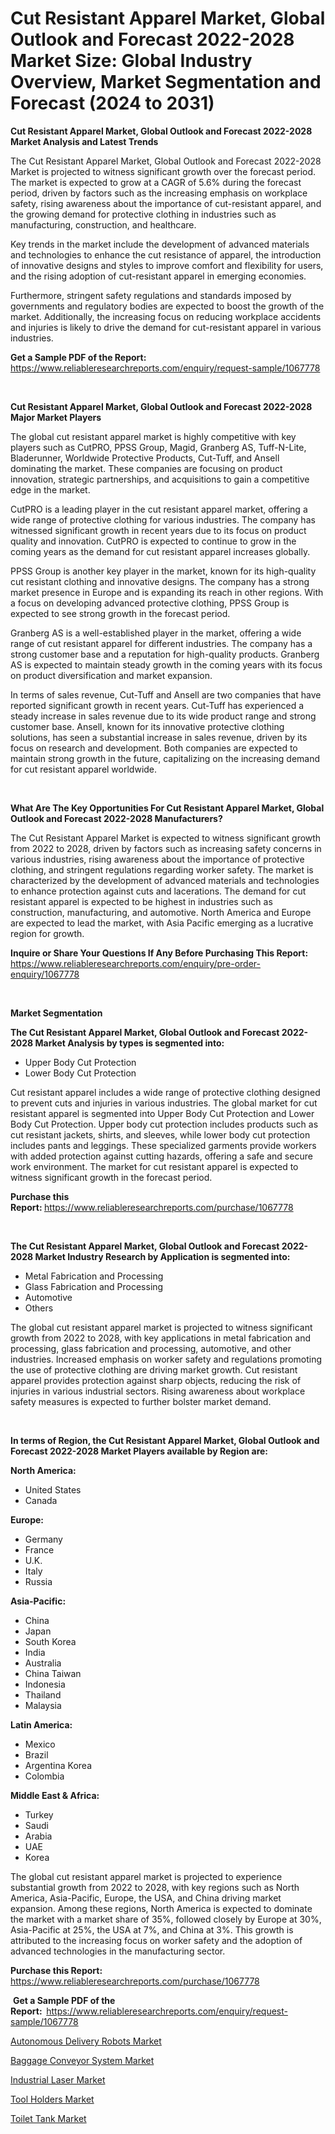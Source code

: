 <p><h1>Cut Resistant Apparel Market, Global Outlook and Forecast 2022-2028 Market Size: Global Industry Overview, Market Segmentation and Forecast (2024 to 2031)</h1></p><p><strong>Cut Resistant Apparel Market, Global Outlook and Forecast 2022-2028 Market Analysis and Latest Trends</strong></p>
<p><p>The Cut Resistant Apparel Market, Global Outlook and Forecast 2022-2028 Market is projected to witness significant growth over the forecast period. The market is expected to grow at a CAGR of 5.6% during the forecast period, driven by factors such as the increasing emphasis on workplace safety, rising awareness about the importance of cut-resistant apparel, and the growing demand for protective clothing in industries such as manufacturing, construction, and healthcare.</p><p>Key trends in the market include the development of advanced materials and technologies to enhance the cut resistance of apparel, the introduction of innovative designs and styles to improve comfort and flexibility for users, and the rising adoption of cut-resistant apparel in emerging economies.</p><p>Furthermore, stringent safety regulations and standards imposed by governments and regulatory bodies are expected to boost the growth of the market. Additionally, the increasing focus on reducing workplace accidents and injuries is likely to drive the demand for cut-resistant apparel in various industries.</p></p>
<p><strong>Get a Sample PDF of the Report:&nbsp;</strong> <a href="https://www.reliableresearchreports.com/enquiry/request-sample/1067778">https://www.reliableresearchreports.com/enquiry/request-sample/1067778</a></p>
<p>&nbsp;</p>
<p><strong>Cut Resistant Apparel Market, Global Outlook and Forecast 2022-2028 Major Market Players</strong></p>
<p><p>The global cut resistant apparel market is highly competitive with key players such as CutPRO, PPSS Group, Magid, Granberg AS, Tuff-N-Lite, Bladerunner, Worldwide Protective Products, Cut-Tuff, and Ansell dominating the market. These companies are focusing on product innovation, strategic partnerships, and acquisitions to gain a competitive edge in the market.</p><p>CutPRO is a leading player in the cut resistant apparel market, offering a wide range of protective clothing for various industries. The company has witnessed significant growth in recent years due to its focus on product quality and innovation. CutPRO is expected to continue to grow in the coming years as the demand for cut resistant apparel increases globally.</p><p>PPSS Group is another key player in the market, known for its high-quality cut resistant clothing and innovative designs. The company has a strong market presence in Europe and is expanding its reach in other regions. With a focus on developing advanced protective clothing, PPSS Group is expected to see strong growth in the forecast period.</p><p>Granberg AS is a well-established player in the market, offering a wide range of cut resistant apparel for different industries. The company has a strong customer base and a reputation for high-quality products. Granberg AS is expected to maintain steady growth in the coming years with its focus on product diversification and market expansion.</p><p>In terms of sales revenue, Cut-Tuff and Ansell are two companies that have reported significant growth in recent years. Cut-Tuff has experienced a steady increase in sales revenue due to its wide product range and strong customer base. Ansell, known for its innovative protective clothing solutions, has seen a substantial increase in sales revenue, driven by its focus on research and development. Both companies are expected to maintain strong growth in the future, capitalizing on the increasing demand for cut resistant apparel worldwide.</p></p>
<p>&nbsp;</p>
<p><strong>What Are The Key Opportunities For Cut Resistant Apparel Market, Global Outlook and Forecast 2022-2028 Manufacturers?</strong></p>
<p><p>The Cut Resistant Apparel Market is expected to witness significant growth from 2022 to 2028, driven by factors such as increasing safety concerns in various industries, rising awareness about the importance of protective clothing, and stringent regulations regarding worker safety. The market is characterized by the development of advanced materials and technologies to enhance protection against cuts and lacerations. The demand for cut resistant apparel is expected to be highest in industries such as construction, manufacturing, and automotive. North America and Europe are expected to lead the market, with Asia Pacific emerging as a lucrative region for growth.</p></p>
<p><strong>Inquire or Share Your Questions If Any Before Purchasing This Report:</strong> <a href="https://www.reliableresearchreports.com/enquiry/pre-order-enquiry/1067778">https://www.reliableresearchreports.com/enquiry/pre-order-enquiry/1067778</a></p>
<p>&nbsp;</p>
<p><strong>Market Segmentation</strong></p>
<p><strong>The Cut Resistant Apparel Market, Global Outlook and Forecast 2022-2028 Market Analysis by types is segmented into:</strong></p>
<p><ul><li>Upper Body Cut Protection</li><li>Lower Body Cut Protection</li></ul></p>
<p><p>Cut resistant apparel includes a wide range of protective clothing designed to prevent cuts and injuries in various industries. The global market for cut resistant apparel is segmented into Upper Body Cut Protection and Lower Body Cut Protection. Upper body cut protection includes products such as cut resistant jackets, shirts, and sleeves, while lower body cut protection includes pants and leggings. These specialized garments provide workers with added protection against cutting hazards, offering a safe and secure work environment. The market for cut resistant apparel is expected to witness significant growth in the forecast period.</p></p>
<p><strong>Purchase this Report:&nbsp;</strong><a href="https://www.reliableresearchreports.com/purchase/1067778">https://www.reliableresearchreports.com/purchase/1067778</a></p>
<p>&nbsp;</p>
<p><strong>The Cut Resistant Apparel Market, Global Outlook and Forecast 2022-2028 Market Industry Research by Application is segmented into:</strong></p>
<p><ul><li>Metal Fabrication and Processing</li><li>Glass Fabrication and Processing</li><li>Automotive</li><li>Others</li></ul></p>
<p><p>The global cut resistant apparel market is projected to witness significant growth from 2022 to 2028, with key applications in metal fabrication and processing, glass fabrication and processing, automotive, and other industries. Increased emphasis on worker safety and regulations promoting the use of protective clothing are driving market growth. Cut resistant apparel provides protection against sharp objects, reducing the risk of injuries in various industrial sectors. Rising awareness about workplace safety measures is expected to further bolster market demand.</p></p>
<p>&nbsp;</p>
<p><strong>In terms of Region, the Cut Resistant Apparel Market, Global Outlook and Forecast 2022-2028 Market Players available by Region are:</strong></p>
<p>
    <p> <strong> North America: </strong>
        <ul>
            <li>United States</li>
            <li>Canada</li>
        </ul>
        </p> 
    <p> <strong> Europe: </strong>
        <ul>
            <li>Germany</li>
            <li>France</li>
            <li>U.K.</li>
            <li>Italy</li>
            <li>Russia</li>
        </ul>
        </p> 
    <p> <strong> Asia-Pacific: </strong>
        <ul>
            <li>China</li>
            <li>Japan</li>
            <li>South Korea</li>
            <li>India</li>
            <li>Australia</li>
            <li>China Taiwan</li>
            <li>Indonesia</li>
            <li>Thailand</li>
            <li>Malaysia</li>
        </ul>
        </p> 
    <p> <strong> Latin America: </strong>
        <ul>
            <li>Mexico</li>
            <li>Brazil</li>
            <li>Argentina Korea</li>
            <li>Colombia</li>
        </ul>
        </p> 
    <p> <strong> Middle East & Africa: </strong>
        <ul>
            <li>Turkey</li>
            <li>Saudi</li>
            <li>Arabia</li>
            <li>UAE</li>
            <li>Korea</li>
        </ul>
    </p>
    </p>
<p><p>The global cut resistant apparel market is projected to experience substantial growth from 2022 to 2028, with key regions such as North America, Asia-Pacific, Europe, the USA, and China driving market expansion. Among these regions, North America is expected to dominate the market with a market share of 35%, followed closely by Europe at 30%, Asia-Pacific at 25%, the USA at 7%, and China at 3%. This growth is attributed to the increasing focus on worker safety and the adoption of advanced technologies in the manufacturing sector.</p></p>
<p><strong>Purchase this Report: </strong><a href="https://www.reliableresearchreports.com/purchase/1067778">https://www.reliableresearchreports.com/purchase/1067778</a></p>
<p>&nbsp;<strong>Get a Sample PDF of the Report:&nbsp;&nbsp;</strong><a href="https://www.reliableresearchreports.com/enquiry/request-sample/1067778">https://www.reliableresearchreports.com/enquiry/request-sample/1067778</a></p>
<p><strong></strong></p>
<p><p><a href="https://medium.com/@scanw41036/autonomous-delivery-robots-market-size-and-market-trends-complete-industry-overview-2024-to-2031-48817de46286">Autonomous Delivery Robots Market</a></p><p><a href="https://medium.com/@scanw41036/baggage-conveyor-system-market-analysis-and-sze-forecasted-for-period-from-2024-to-2031-a48e189b8330">Baggage Conveyor System Market</a></p><p><a href="https://medium.com/@margaretlee84/analyzing-industrial-laser-market-global-industry-perspective-and-forecast-2024-to-2031-5d257fdcd792">Industrial Laser Market</a></p><p><a href="https://medium.com/@kanew14036/tool-holders-market-report-reveals-the-latest-trends-and-growth-opportunities-of-this-market-10ea42229e9e">Tool Holders Market</a></p><p><a href="https://medium.com/@kanew14036/toilet-tank-market-size-market-outlook-and-market-forecast-2024-to-2031-d36cd0b0e5dd">Toilet Tank Market</a></p></p>